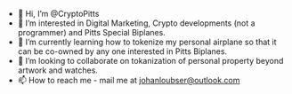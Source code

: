 - 👋 Hi, I’m @CryptoPitts
- 👀 I’m interested in Digital Marketing, Crypto developments (not a programmer) and Pitts Special Biplanes.
- 🌱 I’m currently learning how to tokenize my personal airplane so that it can be co-owned by any one interested in Pitts Biplanes.
- 💞️ I’m looking to collaborate on tokanization of personal property beyond artwork and watches.
- 📫 How to reach me - mail me at johanloubser@outlook.com

<!---
CryptoPitts/CryptoPitts is a ✨ special ✨ repository because its `README.md` (this file) appears on your GitHub profile.
You can click the Preview link to take a look at your changes.
--->
